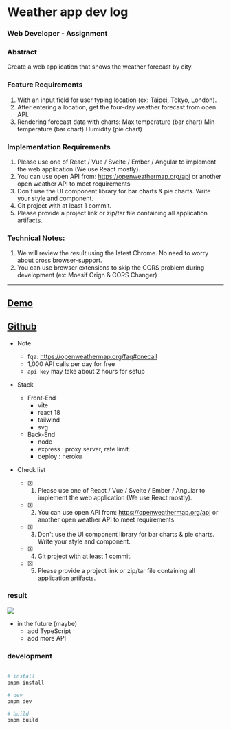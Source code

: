 ﻿# Weather app dev log

### Web Developer - Assignment

### Abstract

Create a web application that shows the weather forecast by city.

### Feature Requirements

1. With an input field for user typing location (ex: Taipei, Tokyo, London).
2. After entering a location, get the four-day weather forecast from open API.
3. Rendering forecast data with charts: Max temperature (bar chart) Min temperature (bar chart) Humidity (pie chart)

### Implementation Requirements
1. Please use one of React / Vue / Svelte / Ember / Angular to implement the web application (We use React mostly).
2. You can use open API from: https://openweathermap.org/api or another open weather API to meet requirements
3. Don't use the UI component library for bar charts & pie charts. Write your style and component.
4. Git project with at least 1 commit.
5. Please provide a project link or zip/tar file containing all application artifacts.

### Technical Notes:

1. We will review the result using the latest Chrome. No need to worry about cross browser-support.
2. You can use browser extensions to skip the CORS problem during development (ex: Moesif Orign & CORS Changer)

---

## [Demo](https://benben-weather-box.herokuapp.com/)
## [Github](https://github.com/benben6515/weather-app)

- Note
  - fqa: https://openweathermap.org/faq#onecall
  - 1,000 API calls per day for free
  - `api key` may take about 2 hours for setup

- Stack
  - Front-End
    - vite
    - react 18
    - tailwind
    - svg
  - Back-End
    - node
    - express : proxy server, rate limit.
    - deploy : heroku

- Check list
  - [x] 1. Please use one of React / Vue / Svelte / Ember / Angular to implement the web application (We use React mostly).
  - [x] 2. You can use open API from: https://openweathermap.org/api or another open weather API to meet requirements
  - [x] 3. Don't use the UI component library for bar charts & pie charts. Write your style and component.
  - [x] 4. Git project with at least 1 commit.
  - [x] 5. Please provide a project link or zip/tar file containing all application artifacts.

### result

![](https://i.imgur.com/kaNqCEy.png)

- in the future (maybe)
  - add TypeScript
  - add more API

### development

```bash

# install
pnpm install

# dev
pnpm dev

# build
pnpm build

```